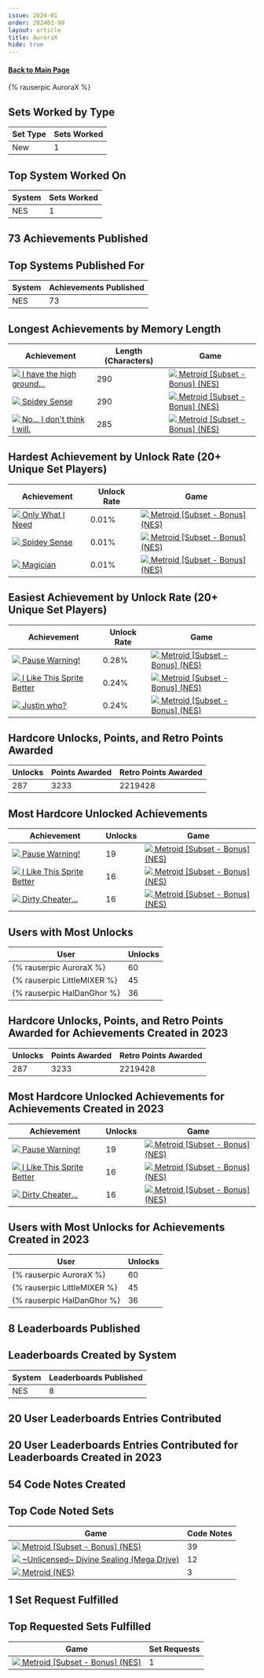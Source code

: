 ```yaml
---
issue: 2024-01
order: 202401-99
layout: article
title: AuroraX
hide: true
---
```


#### [Back to Main Page](../dev-year-in-review.html)

<div class="bingo-winner">{% rauserpic AuroraX %}</div>

## Sets Worked by Type

| Set Type | Sets Worked |
| -------- | ----------- |
| New      | 1           |

## Top System Worked On

| System | Sets Worked |
| ------ | ----------- |
| NES    | 1           |

## 73 Achievements Published

## Top Systems Published For

| System | Achievements Published |
| ------ | ---------------------- |
| NES    | 73                     |

## Longest Achievements by Memory Length

| Achievement                                                                                                                                                                                                                                                            | Length (Characters) | Game                                                                                                                                                                                                                                  |
| ---------------------------------------------------------------------------------------------------------------------------------------------------------------------------------------------------------------------------------------------------------------------- | ------------------- | ------------------------------------------------------------------------------------------------------------------------------------------------------------------------------------------------------------------------------------- |
| <a class="gameicon-link" href="https://retroachievements.org/achievement/309449" target="_blank" rel="noopener"> <img class="gameicon" src="https://s3-eu-west-1.amazonaws.com/i.retroachievements.org/Badge/345500.png"> <span>I have the high ground...</span></a>   | 290                 | <a class="gameicon-link" href="https://retroachievements.org/game/24067" target="_blank" rel="noopener"> <img class="gameicon" src="https://retroachievements.org/Images/071476.png"> <span>Metroid [Subset - Bonus] (NES)</span></a> |
| <a class="gameicon-link" href="https://retroachievements.org/achievement/309476" target="_blank" rel="noopener"> <img class="gameicon" src="https://s3-eu-west-1.amazonaws.com/i.retroachievements.org/Badge/345521.png"> <span>Spidey Sense</span></a>                | 290                 | <a class="gameicon-link" href="https://retroachievements.org/game/24067" target="_blank" rel="noopener"> <img class="gameicon" src="https://retroachievements.org/Images/071476.png"> <span>Metroid [Subset - Bonus] (NES)</span></a> |
| <a class="gameicon-link" href="https://retroachievements.org/achievement/309458" target="_blank" rel="noopener"> <img class="gameicon" src="https://s3-eu-west-1.amazonaws.com/i.retroachievements.org/Badge/345513.png"> <span>No... I don't think I will.</span></a> | 285                 | <a class="gameicon-link" href="https://retroachievements.org/game/24067" target="_blank" rel="noopener"> <img class="gameicon" src="https://retroachievements.org/Images/071476.png"> <span>Metroid [Subset - Bonus] (NES)</span></a> |



## Hardest Achievement by Unlock Rate (20+ Unique Set Players)

| Achievement                                                                                                                                                                                                                                                 | Unlock Rate | Game                                                                                                                                                                                                                                  |
| ----------------------------------------------------------------------------------------------------------------------------------------------------------------------------------------------------------------------------------------------------------- | ----------- | ------------------------------------------------------------------------------------------------------------------------------------------------------------------------------------------------------------------------------------- |
| <a class="gameicon-link" href="https://retroachievements.org/achievement/309479" target="_blank" rel="noopener"> <img class="gameicon" src="https://s3-eu-west-1.amazonaws.com/i.retroachievements.org/Badge/345515.png"> <span>Only What I Need</span></a> | 0.01%       | <a class="gameicon-link" href="https://retroachievements.org/game/24067" target="_blank" rel="noopener"> <img class="gameicon" src="https://retroachievements.org/Images/071476.png"> <span>Metroid [Subset - Bonus] (NES)</span></a> |
| <a class="gameicon-link" href="https://retroachievements.org/achievement/309476" target="_blank" rel="noopener"> <img class="gameicon" src="https://s3-eu-west-1.amazonaws.com/i.retroachievements.org/Badge/345521.png"> <span>Spidey Sense</span></a>     | 0.01%       | <a class="gameicon-link" href="https://retroachievements.org/game/24067" target="_blank" rel="noopener"> <img class="gameicon" src="https://retroachievements.org/Images/071476.png"> <span>Metroid [Subset - Bonus] (NES)</span></a> |
| <a class="gameicon-link" href="https://retroachievements.org/achievement/309442" target="_blank" rel="noopener"> <img class="gameicon" src="https://s3-eu-west-1.amazonaws.com/i.retroachievements.org/Badge/345506.png"> <span>Magician</span></a>         | 0.01%       | <a class="gameicon-link" href="https://retroachievements.org/game/24067" target="_blank" rel="noopener"> <img class="gameicon" src="https://retroachievements.org/Images/071476.png"> <span>Metroid [Subset - Bonus] (NES)</span></a> |

## Easiest Achievement by Unlock Rate (20+ Unique Set Players)

| Achievement                                                                                                                                                                                                                                                          | Unlock Rate | Game                                                                                                                                                                                                                                  |
| -------------------------------------------------------------------------------------------------------------------------------------------------------------------------------------------------------------------------------------------------------------------- | ----------- | ------------------------------------------------------------------------------------------------------------------------------------------------------------------------------------------------------------------------------------- |
| <a class="gameicon-link" href="https://retroachievements.org/achievement/320636" target="_blank" rel="noopener"> <img class="gameicon" src="https://s3-eu-west-1.amazonaws.com/i.retroachievements.org/Badge/356957.png"> <span>Pause Warning!</span></a>            | 0.28%       | <a class="gameicon-link" href="https://retroachievements.org/game/24067" target="_blank" rel="noopener"> <img class="gameicon" src="https://retroachievements.org/Images/071476.png"> <span>Metroid [Subset - Bonus] (NES)</span></a> |
| <a class="gameicon-link" href="https://retroachievements.org/achievement/309443" target="_blank" rel="noopener"> <img class="gameicon" src="https://s3-eu-west-1.amazonaws.com/i.retroachievements.org/Badge/345498.png"> <span>I Like This Sprite Better</span></a> | 0.24%       | <a class="gameicon-link" href="https://retroachievements.org/game/24067" target="_blank" rel="noopener"> <img class="gameicon" src="https://retroachievements.org/Images/071476.png"> <span>Metroid [Subset - Bonus] (NES)</span></a> |
| <a class="gameicon-link" href="https://retroachievements.org/achievement/309478" target="_blank" rel="noopener"> <img class="gameicon" src="https://s3-eu-west-1.amazonaws.com/i.retroachievements.org/Badge/345505.png"> <span>Justin who?</span></a>               | 0.24%       | <a class="gameicon-link" href="https://retroachievements.org/game/24067" target="_blank" rel="noopener"> <img class="gameicon" src="https://retroachievements.org/Images/071476.png"> <span>Metroid [Subset - Bonus] (NES)</span></a> |


## Hardcore Unlocks, Points, and Retro Points Awarded

| Unlocks | Points Awarded | Retro Points Awarded |
| ------- | -------------- | -------------------- |
| 287     | 3233           | 2219428              |

## Most Hardcore Unlocked Achievements

| Achievement                                                                                                                                                                                                                                                          | Unlocks | Game                                                                                                                                                                                                                                  |
| -------------------------------------------------------------------------------------------------------------------------------------------------------------------------------------------------------------------------------------------------------------------- | ------- | ------------------------------------------------------------------------------------------------------------------------------------------------------------------------------------------------------------------------------------- |
| <a class="gameicon-link" href="https://retroachievements.org/achievement/320636" target="_blank" rel="noopener"> <img class="gameicon" src="https://s3-eu-west-1.amazonaws.com/i.retroachievements.org/Badge/356957.png"> <span>Pause Warning!</span></a>            | 19      | <a class="gameicon-link" href="https://retroachievements.org/game/24067" target="_blank" rel="noopener"> <img class="gameicon" src="https://retroachievements.org/Images/071476.png"> <span>Metroid [Subset - Bonus] (NES)</span></a> |
| <a class="gameicon-link" href="https://retroachievements.org/achievement/309443" target="_blank" rel="noopener"> <img class="gameicon" src="https://s3-eu-west-1.amazonaws.com/i.retroachievements.org/Badge/345498.png"> <span>I Like This Sprite Better</span></a> | 16      | <a class="gameicon-link" href="https://retroachievements.org/game/24067" target="_blank" rel="noopener"> <img class="gameicon" src="https://retroachievements.org/Images/071476.png"> <span>Metroid [Subset - Bonus] (NES)</span></a> |
| <a class="gameicon-link" href="https://retroachievements.org/achievement/313475" target="_blank" rel="noopener"> <img class="gameicon" src="https://s3-eu-west-1.amazonaws.com/i.retroachievements.org/Badge/347025.png"> <span>Dirty Cheater...</span></a>          | 16      | <a class="gameicon-link" href="https://retroachievements.org/game/24067" target="_blank" rel="noopener"> <img class="gameicon" src="https://retroachievements.org/Images/071476.png"> <span>Metroid [Subset - Bonus] (NES)</span></a> |

## Users with Most Unlocks

| User                        | Unlocks |
| --------------------------- | ------- |
| {% rauserpic AuroraX %}     | 60      |
| {% rauserpic LittleMIXER %} | 45      |
| {% rauserpic HalDanGhor %}  | 36      |

## Hardcore Unlocks, Points, and Retro Points Awarded for Achievements Created in 2023

| Unlocks | Points Awarded | Retro Points Awarded |
| ------- | -------------- | -------------------- |
| 287     | 3233           | 2219428              |

## Most Hardcore Unlocked Achievements for Achievements Created in 2023

| Achievement                                                                                                                                                                                                                                                          | Unlocks | Game                                                                                                                                                                                                                                  |
| -------------------------------------------------------------------------------------------------------------------------------------------------------------------------------------------------------------------------------------------------------------------- | ------- | ------------------------------------------------------------------------------------------------------------------------------------------------------------------------------------------------------------------------------------- |
| <a class="gameicon-link" href="https://retroachievements.org/achievement/320636" target="_blank" rel="noopener"> <img class="gameicon" src="https://s3-eu-west-1.amazonaws.com/i.retroachievements.org/Badge/356957.png"> <span>Pause Warning!</span></a>            | 19      | <a class="gameicon-link" href="https://retroachievements.org/game/24067" target="_blank" rel="noopener"> <img class="gameicon" src="https://retroachievements.org/Images/071476.png"> <span>Metroid [Subset - Bonus] (NES)</span></a> |
| <a class="gameicon-link" href="https://retroachievements.org/achievement/309443" target="_blank" rel="noopener"> <img class="gameicon" src="https://s3-eu-west-1.amazonaws.com/i.retroachievements.org/Badge/345498.png"> <span>I Like This Sprite Better</span></a> | 16      | <a class="gameicon-link" href="https://retroachievements.org/game/24067" target="_blank" rel="noopener"> <img class="gameicon" src="https://retroachievements.org/Images/071476.png"> <span>Metroid [Subset - Bonus] (NES)</span></a> |
| <a class="gameicon-link" href="https://retroachievements.org/achievement/313475" target="_blank" rel="noopener"> <img class="gameicon" src="https://s3-eu-west-1.amazonaws.com/i.retroachievements.org/Badge/347025.png"> <span>Dirty Cheater...</span></a>          | 16      | <a class="gameicon-link" href="https://retroachievements.org/game/24067" target="_blank" rel="noopener"> <img class="gameicon" src="https://retroachievements.org/Images/071476.png"> <span>Metroid [Subset - Bonus] (NES)</span></a> |

## Users with Most Unlocks for Achievements Created in 2023

| User                        | Unlocks |
| --------------------------- | ------- |
| {% rauserpic AuroraX %}     | 60      |
| {% rauserpic LittleMIXER %} | 45      |
| {% rauserpic HalDanGhor %}  | 36      |

## 8 Leaderboards Published

## Leaderboards Created by System

| System | Leaderboards Published |
| ------ | ---------------------- |
| NES    | 8                      |

## 20 User Leaderboards Entries Contributed

## 20 User Leaderboards Entries Contributed for Leaderboards Created in 2023

## 54 Code Notes Created

## Top Code Noted Sets

| Game                                                                                                                                                                                                                                            | Code Notes |
| ----------------------------------------------------------------------------------------------------------------------------------------------------------------------------------------------------------------------------------------------- | ---------- |
| <a class="gameicon-link" href="https://retroachievements.org/game/24067" target="_blank" rel="noopener"> <img class="gameicon" src="https://retroachievements.org/Images/071476.png"> <span>Metroid [Subset - Bonus] (NES)</span></a>           | 39         |
| <a class="gameicon-link" href="https://retroachievements.org/game/13379" target="_blank" rel="noopener"> <img class="gameicon" src="https://retroachievements.org/Images/083016.png"> <span>~Unlicensed~ Divine Sealing (Mega Drive)</span></a> | 12         |
| <a class="gameicon-link" href="https://retroachievements.org/game/1487" target="_blank" rel="noopener"> <img class="gameicon" src="https://retroachievements.org/Images/060606.png"> <span>Metroid (NES)</span></a>                             | 3          |

## 1 Set Request Fulfilled

## Top Requested Sets Fulfilled

| Game                                                                                                                                                                                                                                  | Set Requests |
| ------------------------------------------------------------------------------------------------------------------------------------------------------------------------------------------------------------------------------------- | ------------ |
| <a class="gameicon-link" href="https://retroachievements.org/game/24067" target="_blank" rel="noopener"> <img class="gameicon" src="https://retroachievements.org/Images/071476.png"> <span>Metroid [Subset - Bonus] (NES)</span></a> | 1            |

